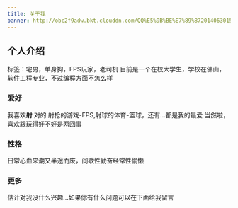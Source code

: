 ```yaml
---
title: 关于我
banner: http://obc2f9adw.bkt.clouddn.com/QQ%E5%9B%BE%E7%89%8720140630155743.jpg
---
```

## 个人介绍
标签：宅男，单身狗，FPS玩家，老司机
目前是一个在校大学生，学校在佛山，软件工程专业，不过编程方面不怎么样
### 爱好
我喜欢**射**
对的
射枪的游戏-FPS,射球的体育-篮球，还有...都是我的最爱
当然啦，喜欢跟玩得好不好是两回事
### 性格
日常心血来潮又半途而废，间歇性勤奋经常性偷懒
### 更多
估计对我没什么兴趣...如果你有什么问题可以在下面给我留言